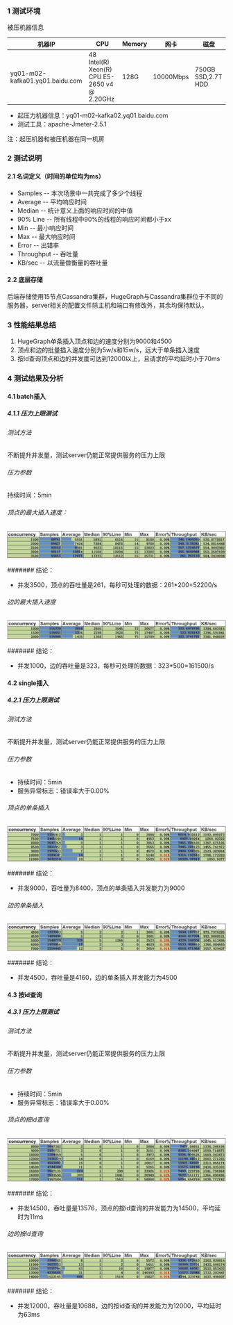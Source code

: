 ### 1 测试环境

被压机器信息

机器IP                           | CPU                                          | Memory | 网卡      | 磁盘
------------------------------- | -------------------------------------------- | ------ | --------- | ------------------
yq01-m02-kafka01.yq01.baidu.com | 48 Intel(R) Xeon(R) CPU E5-2650 v4 @ 2.20GHz | 128G   | 10000Mbps | 750GB SSD,2.7T HDD

- 起压力机器信息：yq01-m02-kafka02.yq01.baidu.com
- 测试工具：apache-Jmeter-2.5.1

注：起压机器和被压机器在同一机房

### 2 测试说明

#### 2.1 名词定义（时间的单位均为ms）

- Samples -- 本次场景中一共完成了多少个线程
- Average -- 平均响应时间
- Median -- 统计意义上面的响应时间的中值
- 90% Line -- 所有线程中90%的线程的响应时间都小于xx
- Min -- 最小响应时间
- Max -- 最大响应时间
- Error -- 出错率
- Throughput -- 吞吐量
- KB/sec -- 以流量做衡量的吞吐量

#### 2.2 底层存储

后端存储使用15节点Cassandra集群，HugeGraph与Cassandra集群位于不同的服务器，server相关的配置文件除主机和端口有修改外，其余均保持默认。

### 3 性能结果总结

1. HugeGraph单条插入顶点和边的速度分别为9000和4500
2. 顶点和边的批量插入速度分别为5w/s和15w/s，远大于单条插入速度
3. 按id查询顶点和边的并发度可达到12000以上，且请求的平均延时小于70ms

### 4 测试结果及分析

#### 4.1 batch插入

##### 4.1.1 压力上限测试

###### 测试方法

不断提升并发量，测试server仍能正常提供服务的压力上限

###### 压力参数

持续时间：5min

###### 顶点的最大插入速度：

<center>
  <img src="/images/API-perf/v0.5.6/cassandra/vertex_batch.png" alt="image">
</center>

####### 结论：

- 并发3500，顶点的吞吐量是261，每秒可处理的数据：261*200=52200/s

###### 边的最大插入速度

<center>
  <img src="/images/API-perf/v0.5.6/cassandra/edge_batch.png" alt="image">
</center>

####### 结论：

- 并发1000，边的吞吐量是323，每秒可处理的数据：323*500=161500/s

#### 4.2 single插入

##### 4.2.1 压力上限测试

###### 测试方法

不断提升并发量，测试server仍能正常提供服务的压力上限

###### 压力参数

- 持续时间：5min
- 服务异常标志：错误率大于0.00%

###### 顶点的单条插入

<center>
  <img src="/images/API-perf/v0.5.6/cassandra/vertex_single.png" alt="image">
</center>

####### 结论：

- 并发9000，吞吐量为8400，顶点的单条插入并发能力为9000

###### 边的单条插入

<center>
  <img src="/images/API-perf/v0.5.6/cassandra/edge_single.png" alt="image">
</center>

####### 结论：

- 并发4500，吞吐量是4160，边的单条插入并发能力为4500

#### 4.3 按id查询

##### 4.3.1 压力上限测试

###### 测试方法

不断提升并发量，测试server仍能正常提供服务的压力上限

###### 压力参数

- 持续时间：5min
- 服务异常标志：错误率大于0.00%

###### 顶点的按id查询

<center>
  <img src="/images/API-perf/v0.5.6/cassandra/vertex_id_query.png" alt="image">
</center>

####### 结论：

- 并发14500，吞吐量是13576，顶点的按id查询的并发能力为14500，平均延时为11ms

###### 边的按id查询

<center>
  <img src="/images/API-perf/v0.5.6/cassandra/edge_id_query.png" alt="image">
</center>

####### 结论：

- 并发12000，吞吐量是10688，边的按id查询的并发能力为12000，平均延时为63ms
